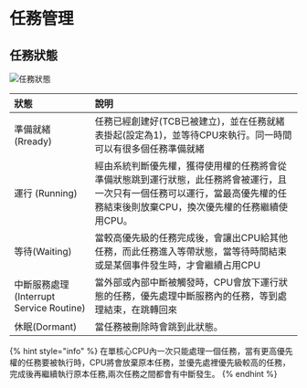 # 任務管理

## 任務狀態

![&#x4EFB;&#x52D9;&#x72C0;&#x614B;](https://i.imgur.com/KT7PAQy.png)

| 狀態 | 說明 |
| :--- | :--- |
| 準備就緒\(Rready\) | 任務已經創建好\(TCB已被建立\)，並在任務就緒表掛起\(設定為1\)，並等待CPU來執行。同一時間可以有很多個任務準備就緒 |
| 運行 \(Running\) | 經由系統判斷優先權，獲得使用權的任務將會從準備狀態跳到運行狀態，此任務將會被運行，且一次只有一個任務可以運行，當最高優先權的任務結束後則放棄CPU，換次優先權的任務繼續使用CPU。 |
| 等待\(Waiting\) | 當較高優先級的任務完成後，會讓出CPU給其他任務，而此任務進入等帶狀態，當等待時間結束或是某個事件發生時，才會繼續占用CPU |
| 中斷服務處理\(Interrupt Service Routine\) | 當外部或內部中斷被觸發時，CPU會放下運行狀態的任務，優先處理中斷服務內的任務，等到處理結束，在跳轉回來 |
| 休眠\(Dormant\) | 當任務被刪除時會跳到此狀態。 |

{% hint style="info" %}
在單核心CPU內一次只能處理一個任務，當有更高優先權的任務要被執行時，CPU將會放棄原本任務，並優先處裡優先級較高的任務，完成後再繼續執行原本任務,兩次任務之間都會有中斷發生。
{% endhint %}



